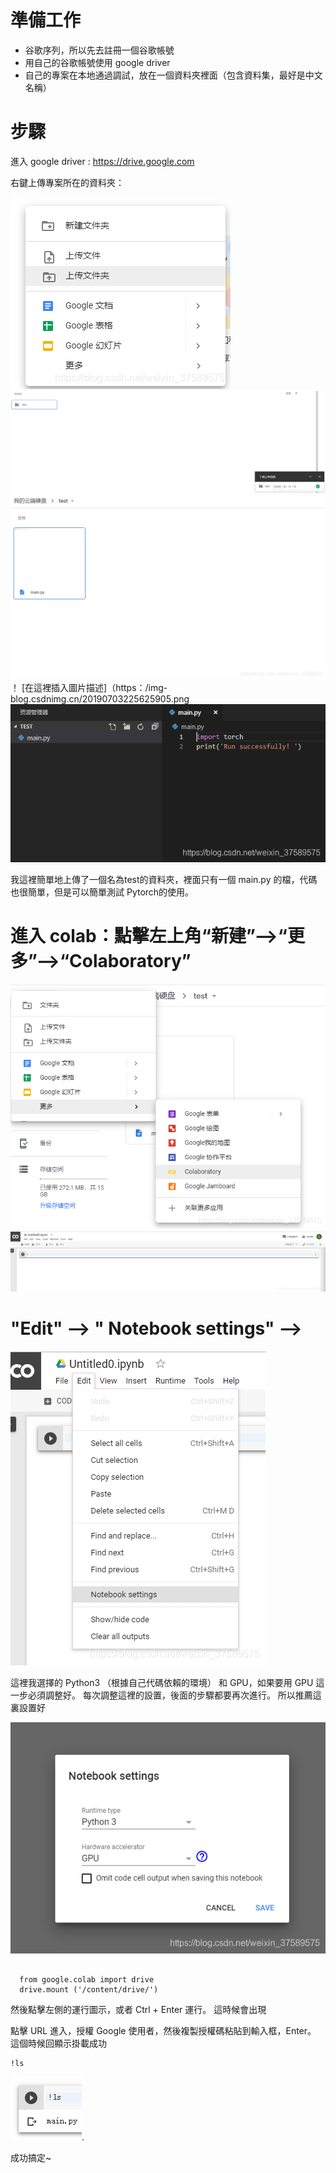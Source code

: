 # 準備工作
- 谷歌序列，所以先去註冊一個谷歌帳號
- 用自己的谷歌帳號使用 google driver 
- 自己的專案在本地通過調試，放在一個資料夾裡面（包含資料集，最好是中文名稱）
# 步驟
進入 google driver : https://drive.google.com

右鍵上傳專案所在的資料夾：

![image](09e3e7b3f4f97f13f0683c6262b061cf.png)
![image](6d5b17a2434dfaf201c8937f640859ae.png)
![image](4d37927a4ededb77836a7e92e4dfbcb0.png)
！ [在這裡插入圖片描述]（https：/img-blog.csdnimg.cn/20190703225625905.png
![image](50e94fca8deab91da2924ed5be31a3e5.png)

我這裡簡單地上傳了一個名為test的資料夾，裡面只有一個 main.py 的檔，代碼也很簡單，但是可以簡單測試 Pytorch的使用。
# 進入 colab：點擊左上角“新建”—->“更多”-->“Colaboratory”
![image](f59910d800495b82f1ffaab500684cd2.png)
![image](222b76b007840e17626fccf7a9c14148.png)
# "Edit" --> " Notebook settings" -->
![image](69a3755864c781d7925077f592e459ea.png)

這裡我選擇的 Python3 （根據自己代碼依賴的環境） 和 GPU，如果要用 GPU 這一步必須調整好。 每次調整這裡的設置，後面的步驟都要再次進行。 所以推薦這裏設置好

![image](3a80f36e25f695c5b0b609ed8c8d9d0f.png)

```

  from google.colab import drive 
  drive.mount ('/content/drive/')

```
然後點擊左側的運行圖示，或者 Ctrl + Enter 運行。 這時候會出現

點擊 URL 進入，授權 Google 使用者，然後複製授權碼粘貼到輸入框，Enter。 這個時候回顯示掛載成功
```
!ls
```
![image](d42ffb4e9c6b005b3a0bb3efb374dd28.png).

成功搞定~







